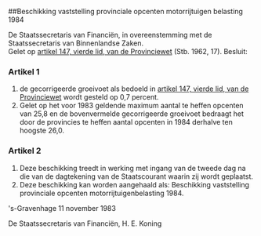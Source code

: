 <meta http-equiv='Content-Type' content='text/html; charset=utf-8' />

##Beschikking vaststelling provinciale opcenten motorrijtuigen belasting 1984

De Staatssecretaris van Financiën, in overeenstemming met de Staatssecretaris van Binnenlandse Zaken.  
Gelet op [artikel 147, vierde lid, van de Provinciewet](../../../../../../../../wet/provinciewet/BWBR0005645/README.md) (Stb. 1962, 17).
Besluit:    

### Artikel  1  

1.  de gecorrigeerde groeivoet als bedoeld in [artikel 147, vierde lid, van de Provinciewet](../../../../../../../../wet/provinciewet/BWBR0005645/README.md) wordt gesteld op 0,7 percent.   
2.  Gelet op het voor 1983 geldende maximum aantal te heffen opcenten van 25,8 en de bovenvermelde gecorrigeerde groeivoet bedraagt het door de provincies te heffen aantal opcenten in 1984 derhalve ten hoogste 26,0.  

### Artikel  2  

1.  Deze beschikking treedt in werking met ingang van de tweede dag na die van de dagtekening van de Staatscourant waarin zij wordt geplaatst.   
2.  Deze beschikking kan worden aangehaald als: Beschikking vaststelling provinciale opcenten motorrijtuigenbelasting 1984.  

's-Gravenhage 
11 november 1983    

De 
Staatssecretaris van Financiën, 
H. E.  Koning      

